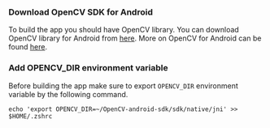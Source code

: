 ### Download OpenCV SDK for Android 

To build the app you should have OpenCV library.
You can download OpenCV library for Android from [here](https://opencv.org/releases/).
More on OpenCV for Android can be found [here](https://opencv.org/android/).

### Add OPENCV_DIR environment variable

Before building the app make sure to export `OPENCV_DIR` environment variable by the following command.

```
echo 'export OPENCV_DIR=~/OpenCV-android-sdk/sdk/native/jni' >> $HOME/.zshrc
```
